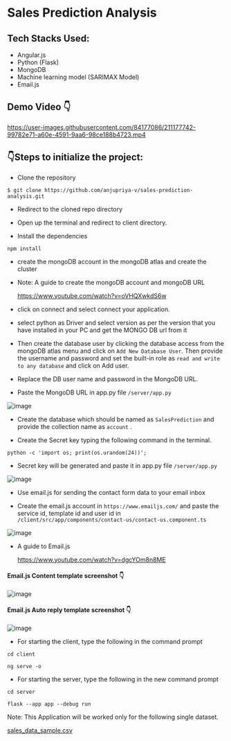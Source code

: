 # Sales Prediction Analysis

## Tech Stacks Used:

- Angular.js
- Python (Flask)
- MongoDB
- Machine learning model (SARIMAX Model)
- Email.js 

## Demo Video 👇

https://user-images.githubusercontent.com/84177086/211177742-99782e71-a60e-4591-9aa6-98ce188b4723.mp4


## :point_down:Steps to initialize the project:

- Clone the repository

```
$ git clone https://github.com/anjupriya-v/sales-prediction-analysis.git
```

- Redirect to the cloned repo directory

- Open up the terminal and redirect to client directory.

- Install the dependencies

```
npm install
```

- create the mongoDB account in the mongoDB atlas and create the cluster

- Note: A guide to create the mongoDB account and mongoDB URL

  https://www.youtube.com/watch?v=oVHQXwkdS6w

- click on connect and select connect your application.

- select python as Driver and select version as per the version that you have installed in your PC and get the MONGO DB url from it

- Then create the database user by clicking the database access from the mongoDB atlas menu and click on `Add New Database User`. Then provide the username and password and set the built-in role as `read and write to any database` and click on Add user.

- Replace the DB user name and password in the MongoDB URL.

- Paste the MongoDB URL in app.py file `/server/app.py`

![image](https://user-images.githubusercontent.com/84177086/211177985-2f65f5ac-bf7a-436a-9470-e381841e6fdc.png)

- Create the database which should be named as `SalesPrediction` and provide the collection name as `account` .

- Create the Secret key typing the following command in the terminal.

```
python -c 'import os; print(os.urandom(24))';
```

- Secret key will be generated and paste it in app.py file `/server/app.py`

![image](https://user-images.githubusercontent.com/84177086/211178109-65428e1a-c945-4033-b28f-87ea1ffe7f58.png)

- Use email.js for sending the contact form data to your email inbox

- Create the email.js account in `https://www.emailjs.com/` and paste the service id, template id and user id in `/client/src/app/components/contact-us/contact-us.component.ts`

![image](https://user-images.githubusercontent.com/84177086/211178227-ee5ff76c-3bd4-4408-af31-bb505fd8a228.png)

- A guide to Email.js

  https://www.youtube.com/watch?v=dgcYOm8n8ME

#### Email.js Content template screenshot 👇

![image](https://user-images.githubusercontent.com/84177086/211178340-f9ddba76-db86-4405-bfef-d2a66d6043d3.png)

#### Email.js Auto reply template screenshot 👇

![image](https://user-images.githubusercontent.com/84177086/211178388-403e071b-5ca8-4261-9aec-944d9193afac.png)


- For starting the client, type the following in the command prompt

```
cd client 
```
```
ng serve -o
```

- For starting the server, type the following in the new command prompt

```
cd server
```
```
flask --app app --debug run
```

Note: This Application will be worked only for the following single dataset.

[sales_data_sample.csv](https://github.com/anjupriya-v/sales-prediction-analysis/files/10367624/sales_data_sample.csv)



